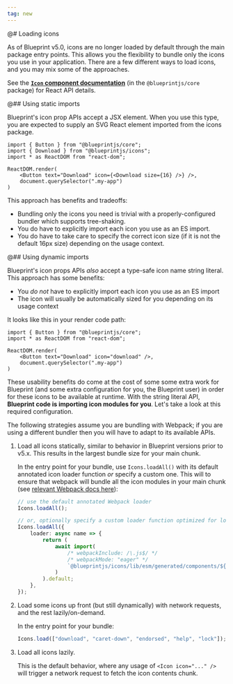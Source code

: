 ```yaml
---
tag: new
---
```


@# Loading icons

As of Blueprint v5.0, icons are no longer loaded by default through the main package entry points. This allows you the flexibility
to bundle only the icons you use in your application. There are a few different ways to load icons, and you may mix some of the
approaches.

<div class="@ns-callout @ns-intent-primary @ns-icon-info-sign">

See the [**`Icon` component documentation**](#core/components/icon) (in the `@blueprintjs/core` package) for React API details.
</div>

@## Using static imports

Blueprint's icon prop APIs accept a JSX element. When you use this type, you are expected to supply an SVG React element imported
from the icons package.

```tsx
import { Button } from "@blueprintjs/core";
import { Download } from "@blueprintjs/icons";
import * as ReactDOM from "react-dom";

ReactDOM.render(
    <Button text="Download" icon={<Download size={16} />} />,
    document.querySelector(".my-app")
)
```

This approach has benefits and tradeoffs:

- Bundling only the icons you need is trivial with a properly-configured bundler which supports tree-shaking.
- You do have to explicitly import each icon you use as an ES import.
- You do have to take care to specify the correct icon size (if it is not the default 16px size) depending on the usage context.

@## Using dynamic imports

Blueprint's icon props APIs _also_ accept a type-safe icon name string literal. This approach has some benefits:

- You _do not_ have to explicitly import each icon you use as an ES import
- The icon will usually be automatically sized for you depending on its usage context

It looks like this in your render code path:

```tsx
import { Button } from "@blueprintjs/core";
import * as ReactDOM from "react-dom";

ReactDOM.render(
    <Button text="Download" icon="download" />,
    document.querySelector(".my-app")
)
```

These usability benefits do come at the cost of some some extra work for Blueprint (and some extra configuration for you, the
Blueprint user) in order for these icons to be available at runtime. With the string literal API, **Blueprint code is
importing icon modules for you**.  Let's take a look at this required configuration.

<div class="@ns-callout @ns-intent-warning @ns-icon-warning-sign">

The following strategies assume you are bundling with Webpack; if you are using a different bundler then you will have to adapt
to its available APIs.
</div>

1. Load all icons statically, similar to behavior in Blueprint versions prior to v5.x. This results in the largest bundle size for your main chunk.

    In the entry point for your bundle, use `Icons.loadAll()` with its default annotated icon loader function _or_ specify
    a custom one. This will to ensure that webpack will bundle all the icon modules in your main chunk
    (see [relevant Webpack docs here](https://webpack.js.org/api/module-methods/#magic-comments)):

    ```ts
    // use the default annotated Webpack loader
    Icons.loadAll();

    // or, optionally specify a custom loader function optimized for loading all icons statically
    Icons.loadAll({
        loader: async name => {
            return (
                await import(
                    /* webpackInclude: /\.js$/ */
                    /* webpackMode: "eager" */
                    `@blueprintjs/icons/lib/esm/generated/components/${name}`
                )
            ).default;
        },
    });
    ```

2. Load some icons up front (but still dynamically) with network requests, and the rest lazily/on-demand.

    In the entry point for your bundle:

    ```ts
    Icons.load(["download", "caret-down", "endorsed", "help", "lock"]);
    ```

3. Load all icons lazily.

    This is the default behavior, where any usage of `<Icon icon="..." />` will trigger a network request to
    fetch the icon contents chunk.
